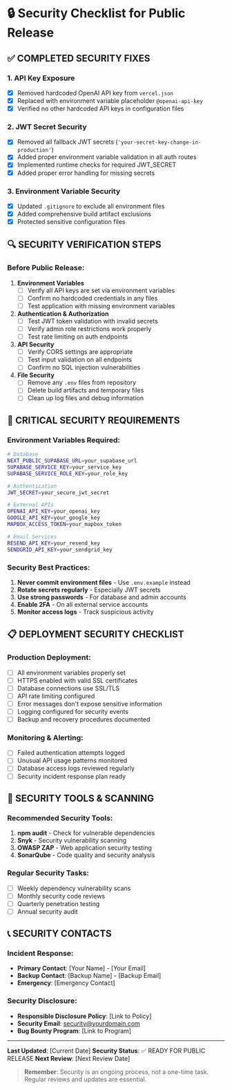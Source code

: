 # 🔒 Security Checklist for Public Release

## ✅ **COMPLETED SECURITY FIXES**

### **1. API Key Exposure**
- [x] Removed hardcoded OpenAI API key from `vercel.json`
- [x] Replaced with environment variable placeholder `@openai-api-key`
- [x] Verified no other hardcoded API keys in configuration files

### **2. JWT Secret Security**
- [x] Removed all fallback JWT secrets (`'your-secret-key-change-in-production'`)
- [x] Added proper environment variable validation in all auth routes
- [x] Implemented runtime checks for required JWT_SECRET
- [x] Added proper error handling for missing secrets

### **3. Environment Variable Security**
- [x] Updated `.gitignore` to exclude all environment files
- [x] Added comprehensive build artifact exclusions
- [x] Protected sensitive configuration files

## 🔍 **SECURITY VERIFICATION STEPS**

### **Before Public Release:**
1. **Environment Variables**
   - [ ] Verify all API keys are set via environment variables
   - [ ] Confirm no hardcoded credentials in any files
   - [ ] Test application with missing environment variables

2. **Authentication & Authorization**
   - [ ] Test JWT token validation with invalid secrets
   - [ ] Verify admin role restrictions work properly
   - [ ] Test rate limiting on auth endpoints

3. **API Security**
   - [ ] Verify CORS settings are appropriate
   - [ ] Test input validation on all endpoints
   - [ ] Confirm no SQL injection vulnerabilities

4. **File Security**
   - [ ] Remove any `.env` files from repository
   - [ ] Delete build artifacts and temporary files
   - [ ] Clean up log files and debug information

## 🚨 **CRITICAL SECURITY REQUIREMENTS**

### **Environment Variables Required:**
```bash
# Database
NEXT_PUBLIC_SUPABASE_URL=your_supabase_url
SUPABASE_SERVICE_KEY=your_service_key
SUPABASE_SERVICE_ROLE_KEY=your_role_key

# Authentication
JWT_SECRET=your_secure_jwt_secret

# External APIs
OPENAI_API_KEY=your_openai_key
GOOGLE_API_KEY=your_google_key
MAPBOX_ACCESS_TOKEN=your_mapbox_token

# Email Services
RESEND_API_KEY=your_resend_key
SENDGRID_API_KEY=your_sendgrid_key
```

### **Security Best Practices:**
1. **Never commit environment files** - Use `.env.example` instead
2. **Rotate secrets regularly** - Especially JWT secrets
3. **Use strong passwords** - For database and admin accounts
4. **Enable 2FA** - On all external service accounts
5. **Monitor access logs** - Track suspicious activity

## 📋 **DEPLOYMENT SECURITY CHECKLIST**

### **Production Deployment:**
- [ ] All environment variables properly set
- [ ] HTTPS enabled with valid SSL certificates
- [ ] Database connections use SSL/TLS
- [ ] API rate limiting configured
- [ ] Error messages don't expose sensitive information
- [ ] Logging configured for security events
- [ ] Backup and recovery procedures documented

### **Monitoring & Alerting:**
- [ ] Failed authentication attempts logged
- [ ] Unusual API usage patterns monitored
- [ ] Database access logs reviewed regularly
- [ ] Security incident response plan ready

## 🔧 **SECURITY TOOLS & SCANNING**

### **Recommended Security Tools:**
1. **npm audit** - Check for vulnerable dependencies
2. **Snyk** - Security vulnerability scanning
3. **OWASP ZAP** - Web application security testing
4. **SonarQube** - Code quality and security analysis

### **Regular Security Tasks:**
- [ ] Weekly dependency vulnerability scans
- [ ] Monthly security code reviews
- [ ] Quarterly penetration testing
- [ ] Annual security audit

## 📞 **SECURITY CONTACTS**

### **Incident Response:**
- **Primary Contact**: [Your Name] - [Your Email]
- **Backup Contact**: [Backup Name] - [Backup Email]
- **Emergency**: [Emergency Contact]

### **Security Disclosure:**
- **Responsible Disclosure Policy**: [Link to Policy]
- **Security Email**: security@yourdomain.com
- **Bug Bounty Program**: [Link to Program]

---

**Last Updated**: [Current Date]
**Security Status**: ✅ READY FOR PUBLIC RELEASE
**Next Review**: [Next Review Date]

> **Remember**: Security is an ongoing process, not a one-time task. Regular reviews and updates are essential.
